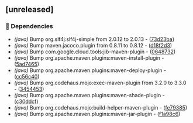 ## [unreleased]

### 🤖 Dependencies

- *(java)* Bump org.slf4j:slf4j-simple from 2.0.12 to 2.0.13 - ([73d23ba](https://github.com/jexxa-projects/MyJexxaProject/commit/73d23ba69f848a3e0ec688d499172081ddf02d6c))
- *(java)* Bump maven.jacoco.plugin from 0.8.11 to 0.8.12 - ([d18f2d3](https://github.com/jexxa-projects/MyJexxaProject/commit/d18f2d3daf7581fe8540088a081920446035911e))
- *(java)* Bump com.google.cloud.tools:jib-maven-plugin - ([0648732](https://github.com/jexxa-projects/MyJexxaProject/commit/0648732069bedbceb852095f6a6461b5d52ac097))
- *(java)* Bump org.apache.maven.plugins:maven-install-plugin - ([5ad7465](https://github.com/jexxa-projects/MyJexxaProject/commit/5ad7465086c74d93520483796445abe253d687b9))
- *(java)* Bump org.apache.maven.plugins:maven-deploy-plugin - ([cc56c40](https://github.com/jexxa-projects/MyJexxaProject/commit/cc56c40fc99861cbbc0a332c02f7520d557bd46d))
- *(java)* Bump org.codehaus.mojo:exec-maven-plugin from 3.2.0 to 3.3.0 - ([3454453](https://github.com/jexxa-projects/MyJexxaProject/commit/34544538da0886898104657e70a9bac9978a4de8))
- *(java)* Bump org.apache.maven.plugins:maven-shade-plugin - ([c30ddcf](https://github.com/jexxa-projects/MyJexxaProject/commit/c30ddcf24cd56bda3809041958bb421e0d3b7899))
- *(java)* Bump org.codehaus.mojo:build-helper-maven-plugin - ([fe79385](https://github.com/jexxa-projects/MyJexxaProject/commit/fe79385c1d9db2740864da845193bb5bd9e6cfd5))
- *(java)* Bump org.apache.maven.plugins:maven-jar-plugin - ([f1a98c6](https://github.com/jexxa-projects/MyJexxaProject/commit/f1a98c601b26f3635643be88d5d203b595cddcae))

<!-- generated by git-cliff -->
